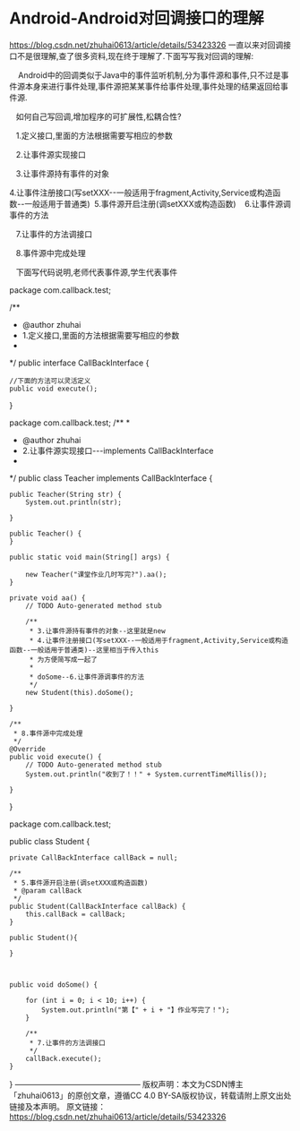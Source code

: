 # Android-Android对回调接口的理解
https://blog.csdn.net/zhuhai0613/article/details/53423326
一直以来对回调接口不是很理解,查了很多资料,现在终于理解了.下面写写我对回调的理解:

    Android中的回调类似于Java中的事件监听机制,分为事件源和事件,只不过是事件源本身来进行事件处理,事件源把某某事件给事件处理,事件处理的结果返回给事件源.

   如何自己写回调,增加程序的可扩展性,松耦合性?

   1.定义接口,里面的方法根据需要写相应的参数

   2.让事件源实现接口

   3.让事件源持有事件的对象

  4.让事件注册接口(写setXXX--一般适用于fragment,Activity,Service或构造函数--一般适用于普通类)
 5.事件源开启注册(调setXXX或构造函数)
   6.让事件源调事件的方法

   7.让事件的方法调接口

   8.事件源中完成处理

   下面写代码说明,老师代表事件源,学生代表事件

package com.callback.test;
 
/**
 * @author zhuhai
 * 1.定义接口,里面的方法根据需要写相应的参数
 *
 */
public interface CallBackInterface {
 
	//下面的方法可以灵活定义
	public void execute();
 
}


package com.callback.test;
/**
 * 
 * @author zhuhai
 * 2.让事件源实现接口---implements CallBackInterface
 *
 */
public class Teacher implements CallBackInterface {
 
	public Teacher(String str) {
		System.out.println(str);
 
	}
 
	public Teacher() {
	}
 
	public static void main(String[] args) {
 
		new Teacher("课堂作业几时写完?").aa();
	}
 
	private void aa() {
		// TODO Auto-generated method stub
 
		/**
		 * 3.让事件源持有事件的对象--这里就是new
         * 4.让事件注册接口(写setXXX--一般适用于fragment,Activity,Service或构造函数--一般适用于普通类)--这里相当于传入this
         * 为方便简写成一起了
		 * 
		 * doSome--6.让事件源调事件的方法
		 */
		new Student(this).doSome();
 
	}
 
	/**
	 * 8.事件源中完成处理
	 */
	@Override
	public void execute() {
		// TODO Auto-generated method stub
		System.out.println("收到了！！" + System.currentTimeMillis());
 
	}
 
}

package com.callback.test;
 
public class Student {
 
	private CallBackInterface callBack = null;
 
	/**
	 * 5.事件源开启注册(调setXXX或构造函数)
	 * @param callBack
	 */
	public Student(CallBackInterface callBack) {
		this.callBack = callBack;
	}
	
	public Student(){
		
	}
	
 
	
	public void doSome() {
		
		for (int i = 0; i < 10; i++) {
			System.out.println("第【" + i + "】作业写完了！");
		}
 
		/**
		 * 7.让事件的方法调接口
		 */
		callBack.execute();
	}
 
}
————————————————
版权声明：本文为CSDN博主「zhuhai0613」的原创文章，遵循CC 4.0 BY-SA版权协议，转载请附上原文出处链接及本声明。
原文链接：https://blog.csdn.net/zhuhai0613/article/details/53423326
